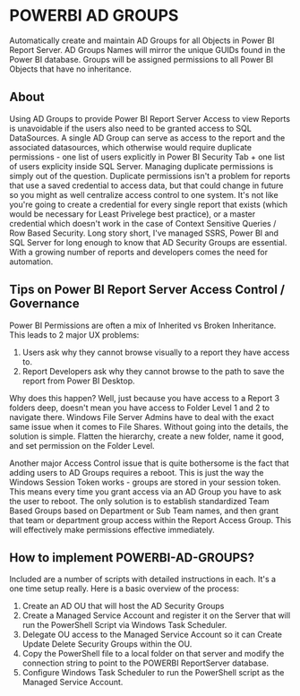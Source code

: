 # POWERBI AD GROUPS
Automatically create and maintain AD Groups for all Objects in Power BI Report Server.  AD Groups Names will mirror the unique GUIDs found in the Power BI database.  Groups will be assigned permissions to all Power BI Objects that have no inheritance.


## About

Using AD Groups to provide Power BI Report Server Access to view Reports is unavoidable if the users also need to be granted access to SQL DataSources.  A single AD Group can serve as access to the report and the associated datasources, which otherwise would require  duplicate permissions - one list of users explicitly in Power BI Security Tab + one list of users explicity inside SQL Server.  Managing duplicate permissions is simply out of the question.  Duplicate permissions isn't a problem for reports that use a saved credential to access data, but that could change in future so you might as well centralize access control to one system.  It's not like you're going to create a credential for every single report that exists (which would be necessary for Least Privelege best practice), or a master credential which doesn't work in the case of Context Sensitive Queries / Row Based Security.  Long story short, I've managed SSRS, Power BI and SQL Server for long enough to know that AD Security Groups are essential.  With a growing number of reports and developers comes the need for automation.

## Tips on Power BI Report Server Access Control / Governance

Power BI Permissions are often a mix of Inherited vs Broken Inheritance.  This leads to 2 major UX problems:

1. Users ask why they cannot browse visually to a report they have access to.
2. Report Developers ask why they cannot browse to the path to save the report from Power BI Desktop.

Why does this happen?  Well, just because you have access to a Report 3 folders deep, doesn't mean you have access to Folder Level 1 and 2 to navigate there.  Windows File Server Admins have to deal with the exact same issue when it comes to File Shares.  Without going into the details, the solution is simple.  Flatten the hierarchy, create a new folder, name it good, and set permission on the Folder Level.

Another major Access Control issue that is quite bothersome is the fact that adding users to AD Groups requires a reboot.  This is just the way the Windows Session Token works - groups are stored in your session token.  This means every time you grant access via an AD Group you have to ask the user to reboot.  The only solution is to establish standardized Team Based Groups based on Department or Sub Team names, and then grant that team or department group access within the Report Access Group.  This will effectively make permissions effective immediately.

## How to implement POWERBI-AD-GROUPS?

Included are a number of scripts with detailed instructions in each.  It's a one time setup really.  Here is a basic overview of the process:

1. Create an AD OU that will host the AD Security Groups
2. Create a Managed Service Account and register it on the Server that will run the PowerShell Script via Windows Task Scheduler.
3. Delegate OU access to the Managed Service Account so it can Create Update Delete Security Groups within the OU.
3. Copy the PowerShell file to a local folder on that server and modify the connection string to point to the POWERBI ReportServer database.
4. Configure Windows Task Scheduler to run the PowerShell script as the Managed Service Account.
